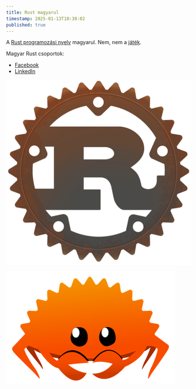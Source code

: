 ```yaml
---
title: Rust magyarul
timestamp: 2025-01-13T10:30:02
published: true
---
```


A [Rust programozási nyelv](https://www.rust-lang.org/) magyarul. Nem, nem a [játék](https://rust.facepunch.com/).

Magyar Rust csoportok:

* [Facebook](https://www.facebook.com/groups/rusthungary)
* [LinkedIn](https://www.linkedin.com/groups/9588003/)




![](images/rust-logo-512x512.png)

![](images/rustacean-ferris-orig-noshadow.png)


